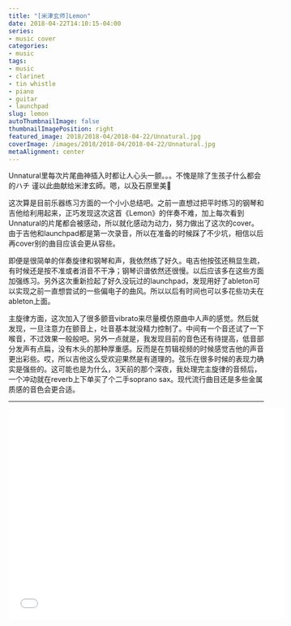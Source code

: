 ```yaml
---
title: "[米津玄师]Lemon"
date: 2018-04-22T14:10:15-04:00
series:
- music cover
categories:
- music
tags:
- music
- clarinet
- tin whistle
- piano
- guitar
- launchpad
slug: lemon
autoThumbnailImage: false
thumbnailImagePosition: right
featured_image: 2018/2018-04/2018-04-22/Unnatural.jpg
coverImage: /images/2018/2018-04/2018-04-22/Unnatural.jpg
metaAlignment: center
---
```


Unnatural里每次片尾曲神插入时都让人心头一颤。。。不愧是除了生孩子什么都会的ハチ
谨以此曲献给米津玄師。嗯，以及石原里美🙂
<!--more-->

这次算是目前乐器练习方面的一个小小总结吧。之前一直想过把平时练习的钢琴和吉他给利用起来，正巧发现这次这首《Lemon》的伴奏不难，加上每次看到Unnatural的片尾都会被感动，所以就化感动为动力，努力做出了这次的cover。由于吉他和launchpad都是第一次录音，所以在准备的时候踩了不少坑，相信以后再cover别的曲目应该会更从容些。

即便是很简单的伴奏旋律和钢琴和声，我依然练了好久。电吉他按弦还稍显生疏，有时候还是按不准或者消音不干净；钢琴识谱依然还很慢。以后应该多在这些方面加强练习。另外这次重新捡起了好久没玩过的launchpad，发现用好了ableton可以实现之前一直想尝试的一些偏电子的曲风。所以以后有时间也可以多花些功夫在ableton上面。

主旋律方面，这次加入了很多颤音vibrato来尽量模仿原曲中人声的感觉。然后就发现，一旦注意力在颤音上，吐音基本就没精力控制了。中间有一个音还试了一下喉音，不过效果一般般吧。另外一点就是，我发现目前的音色还有待提高，低音部分发声有点扁，没有木头的那种厚重感。反而是在剪辑视频的时候感觉吉他的声音更出彩些。哎，所以吉他这么受欢迎果然是有道理的。弦乐在很多时候的表现力确实是强些的。这可能也是为什么，3天前的那个深夜，我处理完主旋律的音频后，一个冲动就在reverb上下单买了个二手soprano sax。现代流行曲目还是多些金属质感的音色会更合适。

---

<iframe src="//player.bilibili.com/player.html?aid=22439655&cid=37181204&page=1" scrolling="no" height="415" width="544" border="0" frameborder="no" framespacing="0" allowfullscreen="true"> </iframe>
